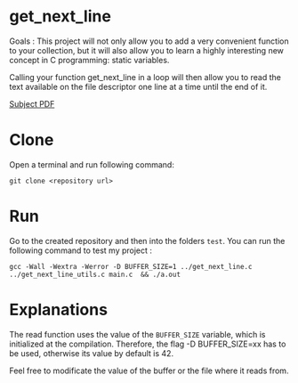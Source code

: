 # get_next_line

Goals : This project will not only allow you to add a very convenient function to your collection, but it will also allow you to learn a highly interesting new concept in C programming: static variables.

Calling your function get_next_line in a loop will then allow you to read the text available on the file descriptor one line at a time until the end of it.

[Subject PDF](https://github.com/williamollio/get_next_line/blob/main/subject/get_next_line.pdf)

# Clone
Open a terminal and run following command:
```
git clone <repository url>
```
# Run
Go to the created repository and then into the folders ```test```. You can run the following command to test my project :

```
gcc -Wall -Wextra -Werror -D BUFFER_SIZE=1 ../get_next_line.c ../get_next_line_utils.c main.c  && ./a.out
```
# Explanations

The read function uses the value of the ```BUFFER_SIZE``` variable, which is initialized at the compilation. Therefore, the flag -D BUFFER_SIZE=xx has to be used, otherwise its value by default is 42.

Feel free to modificate the value of the buffer or the file where it reads from. 
